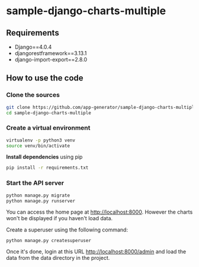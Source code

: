 # sample-django-charts-multiple

## Requirements

- Django==4.0.4
- djangorestframework==3.13.1
- django-import-export==2.8.0

## How to use the code

### Clone the sources

```bash
git clone https://github.com/app-generator/sample-django-charts-multiple.git
cd sample-django-charts-multiple
```

### Create a virtual environment

```bash
virtualenv -p python3 venv
source venv/bin/activate
```

**Install dependencies** using pip

```bash
pip install -r requirements.txt
```

### Start the API server

```bash
python manage.py migrate
python manage.py runserver
```

You can access the home page at <http://localhost:8000>. However the charts won't be displayed if you haven't load data.

Create a superuser using the following command:

```shell
python manage.py createsuperuser
```

Once it's done, login at this URL <http://localhost:8000/admin> and load the data from the data directory in the project.